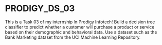 # PRODIGY_DS_03
This is a Task 03 of my internship In Prodigy Infotech! Build a decision tree classifier to predict whether a customer will purchase a product or service based on their demographic and behavioral data. Use a dataset such as the Bank Marketing dataset from the UCI Machine Learning Repository.
